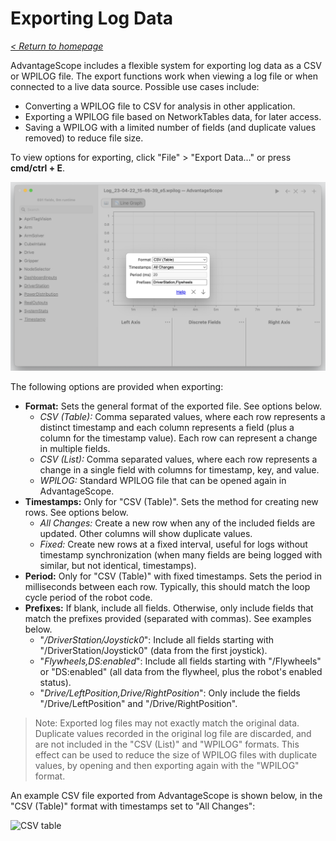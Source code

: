 # Exporting Log Data

_[< Return to homepage](/docs/INDEX.md)_

AdvantageScope includes a flexible system for exporting log data as a CSV or WPILOG file. The export functions work when viewing a log file or when connected to a live data source. Possible use cases include:

- Converting a WPILOG file to CSV for analysis in other application.
- Exporting a WPILOG file based on NetworkTables data, for later access.
- Saving a WPILOG with a limited number of fields (and duplicate values removed) to reduce file size.

To view options for exporting, click "File" > "Export Data..." or press **cmd/ctrl + E**.

![Export options](/docs/resources/export/export-1.png)

The following options are provided when exporting:

- **Format:** Sets the general format of the exported file. See options below.
  - _CSV (Table):_ Comma separated values, where each row represents a distinct timestamp and each column represents a field (plus a column for the timestamp value). Each row can represent a change in multiple fields.
  - _CSV (List):_ Comma separated values, where each row represents a change in a single field with columns for timestamp, key, and value.
  - _WPILOG:_ Standard WPILOG file that can be opened again in AdvantageScope.
- **Timestamps:** Only for "CSV (Table)". Sets the method for creating new rows. See options below.
  - _All Changes:_ Create a new row when any of the included fields are updated. Other columns will show duplicate values.
  - _Fixed:_ Create new rows at a fixed interval, useful for logs without timestamp synchronization (when many fields are being logged with similar, but not identical, timestamps).
- **Period:** Only for "CSV (Table)" with fixed timestamps. Sets the period in milliseconds between each row. Typically, this should match the loop cycle period of the robot code.
- **Prefixes:** If blank, include all fields. Otherwise, only include fields that match the prefixes provided (separated with commas). See examples below.
  - "_/DriverStation/Joystick0_": Include all fields starting with "/DriverStation/Joystick0" (data from the first joystick).
  - "_Flywheels,DS:enabled_": Include all fields starting with "/Flywheels" or "DS:enabled" (all data from the flywheel, plus the robot's enabled status).
  - "_Drive/LeftPosition,Drive/RightPosition_": Only include the fields "/Drive/LeftPosition" and "/Drive/RightPosition".

> Note: Exported log files may not exactly match the original data. Duplicate values recorded in the original log file are discarded, and are not included in the "CSV (List)" and "WPILOG" formats. This effect can be used to reduce the size of WPILOG files with duplicate values, by opening and then exporting again with the "WPILOG" format.

An example CSV file exported from AdvantageScope is shown below, in the "CSV (Table)" format with timestamps set to "All Changes":

![CSV table](/docs/resources/export/export-2.png)
